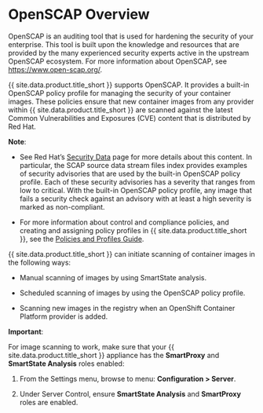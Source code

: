 # OpenSCAP Overview

OpenSCAP is an auditing tool that is used for hardening the security of your enterprise. This
tool is built upon the knowledge and resources that are provided by the many experienced
security experts active in the upstream OpenSCAP ecosystem. For more information about
OpenSCAP, see <https://www.open-scap.org/>.

{{ site.data.product.title_short }} supports OpenSCAP. It provides a built-in OpenSCAP policy
profile for managing the security of your container images. These policies ensure that new
container images from any provider within {{ site.data.product.title_short }} are scanned
against the latest Common Vulnerabilities and Exposures (CVE) content that is distributed by
Red Hat.

**Note**:

- See Red Hat’s [Security Data](https://www.redhat.com/security/data/metrics/) page for more details about this content. In particular, the SCAP source data stream files index provides examples of security advisories that are used by the built-in OpenSCAP policy profile. Each of these security advisories has a severity that ranges from low to critical. With the built-in OpenSCAP policy profile, any image that fails a security check against an advisory with at least a high severity is marked as non-compliant.

- For more information about control and compliance policies, and creating and assigning policy profiles in {{ site.data.product.title_short }}, see the [Policies and Profiles Guide](../policies_and_profiles_guide/index.html).

{{ site.data.product.title_short }} can initiate scanning of container images in the
following ways:

- Manual scanning of images by using SmartState analysis.

- Scheduled scanning of images by using the OpenSCAP policy profile.

- Scanning new images in the registry when an OpenShift Container Platform provider is added.

**Important**:

For image scanning to work, make sure that your {{ site.data.product.title_short }} appliance
has the **SmartProxy** and **SmartState Analysis** roles enabled:

1. From the Settings menu, browse to menu: **Configuration > Server**.

2. Under Server Control, ensure **SmartState Analysis** and **SmartProxy** roles are enabled.
